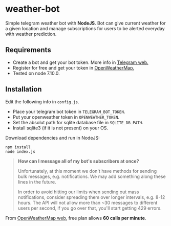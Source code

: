 # weather-bot
Simple telegram weather bot with **NodeJS**. Bot can give current weather for a given location and manage subscriptions for users to be alerted everyday with weather prediction.

## Requirements ##
- Create a bot and get your bot token. More info in [Telegram web.](https://core.telegram.org/bots) 
- Register for free and get your token in [OpenWeatherMap.](https://openweathermap.org/api)
- Tested on node 7.10.0.

## Installation ##
Edit the following info in `config.js`.  

- Place your telegram bot token in `TELEGRAM_BOT_TOKEN`.  
- Put your openweather token in `OPENWEATHER_TOKEN`.  
- Set the absolut path for sqlite database file in `SQLITE_DB_PATH`.
- Install sqlite3 (if it is not present) on your OS.

Download dependencies and run in NodeJS:  

    npm install   
    node index.js    


> 
> 
> **How can I message all of my bot's subscribers at once?**
> 
> Unfortunately, at this moment we don't have methods for sending bulk messages, e.g. notifications. We may add something along these lines in the future.
> 
> In order to avoid hitting our limits when sending out mass notifications, consider spreading them over longer intervals, e.g. 8-12 hours. The API will not allow more than ~30 messages to different users per second, if you go over that, you'll start getting 429 errors.

From [OpenWeatherMap web](https://openweathermap.org/price), free plan allows **60 calls per minute**.

